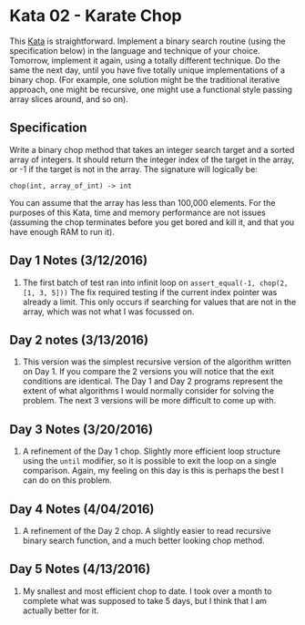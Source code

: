 # Kata 02 - Karate Chop
This [Kata](http://codekata.com/kata/kata02-karate-chop/) is straightforward. 
Implement a binary search routine (using the specification below) in the 
language and technique of your choice. Tomorrow, implement it again, using a 
totally different technique. Do the same the next day, until you have five 
totally unique implementations of a binary chop. (For example, one solution 
might be the traditional iterative approach, one might be recursive, one might 
use a functional style passing array slices around, and so on).

## Specification
Write a binary chop method that takes an integer search target and a sorted 
array of integers. It should return the integer index of the target in the array, 
or -1 if the target is not in the array. The signature will logically be:

`chop(int, array_of_int) -> int`
 
You can assume that the array has less than 100,000 elements. For the purposes 
of this Kata, time and memory performance are not issues (assuming the chop 
terminates before you get bored and kill it, and that you have enough RAM to 
run it).

## Day 1 Notes (3/12/2016)
1. The first batch of test ran into infinit loop on `assert_equal(-1, chop(2, [1, 3, 5]))`
The fix required testing if the current index pointer was already a limit. This only occurs if searching
for values that are not in the array, which was not what I was focussed on. 

## Day 2 notes (3/13/2016)
1. This version was the simplest recursive version of the algorithm written on 
Day 1. If you compare the 2 versions you will notice that the exit conditions
are identical. The Day 1 and Day 2 programs represent the extent of what algorithms 
I would normally consider for solving the problem. The next 3 versions will be
more difficult to come up with.

## Day 3 Notes (3/20/2016)
1. A refinement of the Day 1 chop. Slightly more efficient loop structure using
the `until` modifier, so it is possible to exit the loop on a single comparison.
Again, my feeling on this day is this is perhaps the best I can do on this 
problem. 

## Day 4 Notes (4/04/2016)
1. A refinement of the Day 2 chop. A slightly easier to read recursive binary
search function, and a much better looking chop method. 

## Day 5 Notes (4/13/2016)
1. My snallest and most efficient chop to date. I took over a month to complete
what was supposed to take 5 days, but I think that I am actually better for it.
